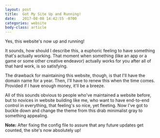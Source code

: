```yaml
---
layout: post
title:  Got My Site Up and Running!
date:   2017-08-08 14:42:55 -0700
categories: website
body-class: article
---
```

Yes, this website's now up and running!

It sounds, how should I describe this, a euphoric feeling to have something that's actually working. That moment when something (like an app or a game or some other creative endeavor) actually works for you after all of that hard work, is so satisfying.

The drawback for maintaining this website, though, is that I'll have the domain name for a year. Then, I'll have to renew this when the time comes. Provided if I have enough money, it'll be a breeze.

All of this sounds obvious to people who've maintained a website before, but to novices in website building like me, who want to have end-to-end control in everything, that feeling's so nice, yet fleeting. Now I've got to buckle down and change the theme from this drab minimalist gray to something appealing.

**Note:** After fixing the config file to assure that any future updates get counted, the site's now absolutely up!
